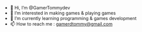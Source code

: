 - 👋 Hi, I’m @GamerTommydev
- 👀 I’m interested in making games & playing games
- 🌱 I’m currently learning programming & games development
- 📫 How to reach me : gamerdtommy@gmail.com
